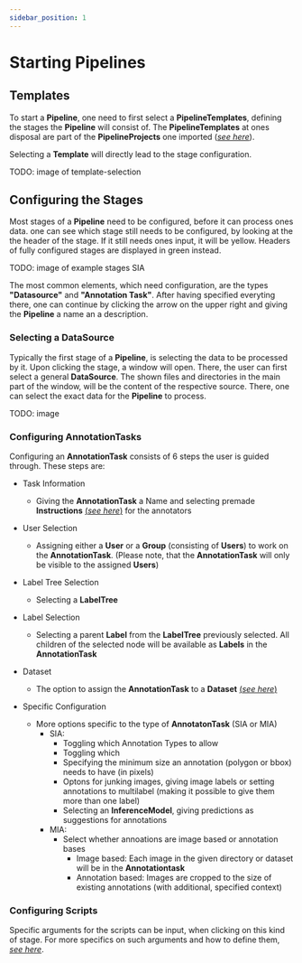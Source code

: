 ```yaml
---
sidebar_position: 1
---
```


# Starting Pipelines

## Templates

To start a **Pipeline**, one need to first select a **PipelineTemplates**, defining the stages the **Pipeline** will consist of.
The **PipelineTemplates** at ones disposal are part of the **PipelineProjects** one imported ([*see here*](/docs/developing_pipelines/all_about_pipelines)).

Selecting a **Template** will directly lead to the stage configuration.

TODO: image of template-selection

## Configuring the Stages

Most stages of a **Pipeline** need to be configured, before it can process ones data.
one can see which stage still needs to be configured, by looking at the the header
of the stage. If it still needs ones input, it will be yellow.
Headers of fully configured stages are displayed in green instead.

TODO: image of example stages SIA

The most common elements, which need configuration, are the types **"Datasource"** and **"Annotation Task"**.
After having specified everyting there, one can continue by clicking the arrow on the upper right and giving
the **Pipeline** a name an a description.

### Selecting a DataSource

Typically the first stage of a **Pipeline**, is selecting the data to be processed by it.
Upon clicking the stage, a window will open. There, the user can first select a general **DataSource**.
The shown files and directories in the main part of the window, will be the content of the respective source.
There, one can select the exact data for the **Pipeline** to process.

TODO: image

### Configuring AnnotationTasks

Configuring an **AnnotationTask** consists of 6 steps the user is guided through.
These steps are:

- Task Information
  - Giving the **AnnotationTask** a Name and selecting premade
  **Instructions** [(*see here*)](/docs/managing_annotation_pipelines/instructions)
  for the annotators

- User Selection
  - Assigning either a **User** or a **Group** (consisting of **Users**) to work on the **AnnotationTask**.
  (Please note, that the **AnnotationTask** will only be visible to the assigned **Users**)

- Label Tree Selection
  - Selecting a **LabelTree**

- Label Selection
  - Selecting a parent **Label** from the **LabelTree** previously selected.
    All children of the selected node will be available as **Labels** in the
    **AnnotationTask**

- Dataset
  - The option to assign the **AnnotationTask** to a **Dataset** [(*see here*)](/docs/managing_annotation_pipelines/datasets)

- Specific Configuration
  - More options specific to the type of **AnnotatonTask** (SIA or MIA)
    - SIA:
      - Toggling which Annotation Types to allow
      - Toggling which
      - Specifying the minimum size an annotation (polygon or bbox) needs to have (in pixels)
      - Optons for junking images, giving image labels or setting annotations to multilabel
      (making it possible to give them more than one label)
      - Selecting an **InferenceModel**, giving predictions as suggestions for annotations
    - MIA:
      - Select whether annoations are image based or annotation bases
        - Image based: Each image in the given directory or dataset will be in the **Annotationtask**
        - Annotation based: Images are cropped to the size of existing annotations (with additional, specified context)

### Configuring Scripts

Specific arguments for the scripts can be input, when clicking on this kind of stage.
For more specifics on such arguments and how to define them,
[*see here*](/docs/developing_pipelines/all_about_scripts#script-arguments).
